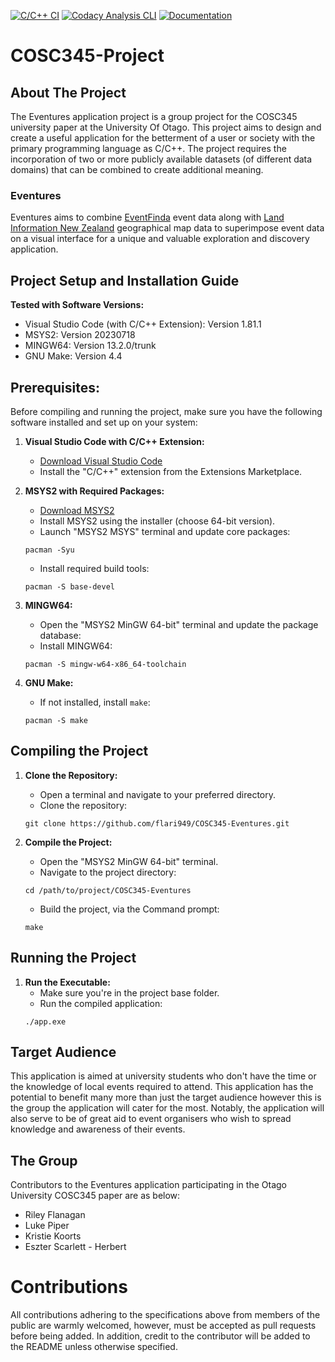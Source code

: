 [![C/C++ CI](https://github.com/flari949/COSC345-Eventures/actions/workflows/c-cpp.yml/badge.svg)](https://github.com/flari949/COSC345-Eventures/actions/workflows/c-cpp.yml)
[![Codacy Analysis CLI](https://github.com/flari949/COSC345-Eventures/actions/workflows/codacy-analysis.yaml/badge.svg)](https://github.com/flari949/COSC345-Eventures/actions/workflows/codacy-analysis.yaml)
[![Documentation](https://codedocs.xyz/lukePiper03/COSC345-Eventures.svg)](https://codedocs.xyz/lukePiper03/COSC345-Eventures/)
# COSC345-Project
## About The Project
The Eventures application project is a group project for the COSC345 university paper at the University Of Otago. This project aims to design and create a useful application for the betterment of a user or society with the primary programming language as C/C++. The project requires the incorporation of two or more publicly available datasets (of different data domains) that can be combined to create additional meaning.

### Eventures
Eventures aims to combine [EventFinda](eventfinda.co.nz) event data along with [Land Information New Zealand](https://data.linz.govt.nz) geographical map data to superimpose event data on a visual interface for a unique and valuable exploration and discovery application.

## Project Setup and Installation Guide
**Tested with Software Versions:**
  - Visual Studio Code (with C/C++ Extension): Version 1.81.1
  - MSYS2: Version 20230718
  - MINGW64: Version 13.2.0/trunk
  - GNU Make: Version 4.4

## Prerequisites:
Before compiling and running the project, make sure you have the following software installed and set up on your system:
1. **Visual Studio Code with C/C++ Extension:**
     - [Download Visual Studio Code](https://code.visualstudio.com/)
     - Install the "C/C++" extension from the Extensions Marketplace.

2. **MSYS2 with Required Packages:**
     - [Download MSYS2](https://www.msys2.org/)
     - Install MSYS2 using the installer (choose 64-bit version).
     - Launch "MSYS2 MSYS" terminal and update core packages:
     ```
     pacman -Syu
     ```
     - Install required build tools:
     ```
     pacman -S base-devel
     ```
 3. **MINGW64:**
     - Open the "MSYS2 MinGW 64-bit" terminal and update the package database:
     - Install MINGW64:
     ```
     pacman -S mingw-w64-x86_64-toolchain
     ```
 4. **GNU Make:**
      - If not installed, install `make`:
     ```
     pacman -S make
     ```
## Compiling the Project
 1. **Clone the Repository:**
     - Open a terminal and navigate to your preferred directory.
     - Clone the repository:
     ```
     git clone https://github.com/flari949/COSC345-Eventures.git
     ```

 2. **Compile the Project:**
     - Open the "MSYS2 MinGW 64-bit" terminal.
     - Navigate to the project directory:
     ```
     cd /path/to/project/COSC345-Eventures
     ```
     - Build the project, via the Command prompt:
     ```
     make
     ```

## Running the Project
 1. **Run the Executable:**
     - Make sure you're in the project base folder.
     - Run the compiled application:
     ```
     ./app.exe
     ```


## Target Audience
This application is aimed at university students who don't have the time or the knowledge of local events required to attend. This application has the potential to benefit many more than just the target audience however this is the group the application will cater for the most. Notably, the application will also serve to be of great aid to event organisers who wish to spread knowledge and awareness of their events.

## The Group
Contributors to the Eventures application participating in the Otago University COSC345 paper are as below:
  - Riley Flanagan
  - Luke Piper
  - Kristie Koorts
  - Eszter Scarlett - Herbert


# Contributions
All contributions adhering to the specifications above from members of the public are warmly welcomed, however, must be accepted as pull requests before being added. In addition, credit to the contributor will be added to the README unless otherwise specified.
